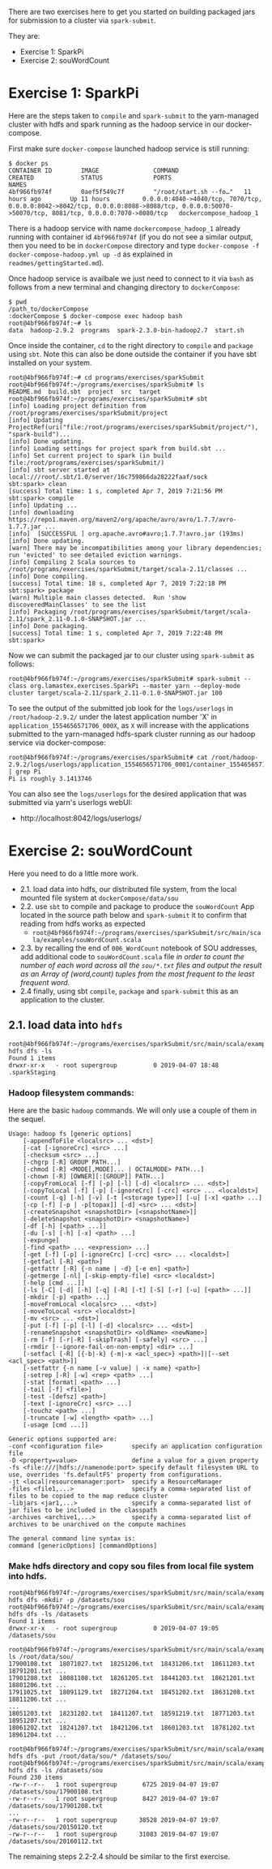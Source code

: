 There are two exercises here to get you started on building packaged jars for submission to a cluster via `spark-submit`.

They are:

- Exercise 1: SparkPi
- Exercise 2: souWordCount

# Exercise 1: SparkPi

Here are the steps taken to `compile` and `spark-submit` to the yarn-managed cluster with hdfs and spark running as the hadoop service in our docker-compose.

First make sure `docker-compose` launched hadoop service is still running:

```
$ docker ps
CONTAINER ID        IMAGE               COMMAND                  CREATED             STATUS              PORTS                                                                                                                                          NAMES
4bf966fb974f        0aef5f549c7f        "/root/start.sh --fo…"   11 hours ago        Up 11 hours         0.0.0.0:4040->4040/tcp, 7070/tcp, 0.0.0.0:8042->8042/tcp, 0.0.0.0:8088->8088/tcp, 0.0.0.0:50070->50070/tcp, 8081/tcp, 0.0.0.0:7070->8080/tcp   dockercompose_hadoop_1
```

There is a hadoop service with name `dockercompose_hadoop_1` already running with container id `4bf966fb974f` (if you do not see a similar output, then you need to be in `dockerCompose` directory and type `docker-compose -f docker-compose-hadoop.yml up -d` as explained in `readmes/gettingStarted.md`).
 
Once hadoop service is availbale we just need to connect to it via `bash` as follows from a new terminal and changing directory to `dockerCompose`:

```
$ pwd
/path_to/dockerCompose
:dockerCompose $ docker-compose exec hadoop bash
root@4bf966fb974f:~# ls
data  hadoop-2.9.2  programs  spark-2.3.0-bin-hadoop2.7  start.sh
```

Once inside the container, `cd` to the right directory to `compile` and `package` using `sbt`. Note this can also be done outside the container if you have sbt installed on your system.

``` 
root@4bf966fb974f:~# cd programs/exercises/sparkSubmit
root@4bf966fb974f:~/programs/exercises/sparkSubmit# ls 
README.md  build.sbt  project  src  target
root@4bf966fb974f:~/programs/exercises/sparkSubmit# sbt
[info] Loading project definition from /root/programs/exercises/sparkSubmit/project
[info] Updating ProjectRef(uri("file:/root/programs/exercises/sparkSubmit/project/"), "spark-build")...
[info] Done updating.
[info] Loading settings for project spark from build.sbt ...
[info] Set current project to spark (in build file:/root/programs/exercises/sparkSubmit/)
[info] sbt server started at local:///root/.sbt/1.0/server/16c759866da28222faaf/sock
sbt:spark> clean
[success] Total time: 1 s, completed Apr 7, 2019 7:21:56 PM
sbt:spark> compile
[info] Updating ...
[info] downloading https://repo1.maven.org/maven2/org/apache/avro/avro/1.7.7/avro-1.7.7.jar ...
[info] 	[SUCCESSFUL ] org.apache.avro#avro;1.7.7!avro.jar (193ms)
[info] Done updating.
[warn] There may be incompatibilities among your library dependencies; run 'evicted' to see detailed eviction warnings.
[info] Compiling 2 Scala sources to /root/programs/exercises/sparkSubmit/target/scala-2.11/classes ...
[info] Done compiling.
[success] Total time: 18 s, completed Apr 7, 2019 7:22:18 PM
sbt:spark> package
[warn] Multiple main classes detected.  Run 'show discoveredMainClasses' to see the list
[info] Packaging /root/programs/exercises/sparkSubmit/target/scala-2.11/spark_2.11-0.1.0-SNAPSHOT.jar ...
[info] Done packaging.
[success] Total time: 1 s, completed Apr 7, 2019 7:22:48 PM
sbt:spark> 
```

Now we can submit the packaged jar to our cluster using `spark-submit` as follows:

```
root@4bf966fb974f:~/programs/exercises/sparkSubmit# spark-submit --class org.lamastex.exercises.SparkPi --master yarn --deploy-mode cluster target/scala-2.11/spark_2.11-0.1.0-SNAPSHOT.jar 100
```

To see the output of the submitted job look for the `logs/userlogs` in `/root/hadoop-2.9.2/` under the latest application number 'X' in `application_1554656571706_000X`, as `X` will increase with the applications submitted to the yarn-managed hdfs-spark cluster running as our hadoop service via docker-compose:

```
root@4bf966fb974f:~/programs/exercises/sparkSubmit# cat /root/hadoop-2.9.2/logs/userlogs/application_1554656571706_0001/container_1554656571706_0001_01_000001/stdout | grep Pi
Pi is roughly 3.1413746
```

You can also see the `logs/userlogs` for the desired application that was submitted  via yarn's userlogs webUI:

- http://localhost:8042/logs/userlogs/

# Exercise 2: souWordCount

Here you need to do a little more work. 

- 2.1. load data into hdfs, our distributed file system, from the local mounted file system at `dockerCompose/data/sou`
- 2.2. use `sbt` to compile and package to produce the `souWordCount` App located in the source path below and `spark-submit` it to confirm that reading from hdfs works as expected
  - `root@4bf966fb974f:~/programs/exercises/sparkSubmit/src/main/scala/examples/souWordCount.scala`
- 2.3. by recalling the end of `006_WordCount` notebook of SOU addresses, add additional code to `souWordCount.scala` file *in order to count the number of each word across all the `sou/*.txt` files and output the result as an Array of (word,count) tuples from the most frequent to the least frequent word.* 
- 2.4 finally, using sbt `compile`, `package` and `spark-submit` this as an application to the cluster.

## 2.1. load data into `hdfs`

```
root@4bf966fb974f:~/programs/exercises/sparkSubmit/src/main/scala/examples# hdfs dfs -ls
Found 1 items
drwxr-xr-x   - root supergroup          0 2019-04-07 18:48 .sparkStaging
```

### Hadoop filesystem commands:

Here are the basic `hadoop` commands. We will only use a couple of them in the sequel.

```
Usage: hadoop fs [generic options]
	[-appendToFile <localsrc> ... <dst>]
	[-cat [-ignoreCrc] <src> ...]
	[-checksum <src> ...]
	[-chgrp [-R] GROUP PATH...]
	[-chmod [-R] <MODE[,MODE]... | OCTALMODE> PATH...]
	[-chown [-R] [OWNER][:[GROUP]] PATH...]
	[-copyFromLocal [-f] [-p] [-l] [-d] <localsrc> ... <dst>]
	[-copyToLocal [-f] [-p] [-ignoreCrc] [-crc] <src> ... <localdst>]
	[-count [-q] [-h] [-v] [-t [<storage type>]] [-u] [-x] <path> ...]
	[-cp [-f] [-p | -p[topax]] [-d] <src> ... <dst>]
	[-createSnapshot <snapshotDir> [<snapshotName>]]
	[-deleteSnapshot <snapshotDir> <snapshotName>]
	[-df [-h] [<path> ...]]
	[-du [-s] [-h] [-x] <path> ...]
	[-expunge]
	[-find <path> ... <expression> ...]
	[-get [-f] [-p] [-ignoreCrc] [-crc] <src> ... <localdst>]
	[-getfacl [-R] <path>]
	[-getfattr [-R] {-n name | -d} [-e en] <path>]
	[-getmerge [-nl] [-skip-empty-file] <src> <localdst>]
	[-help [cmd ...]]
	[-ls [-C] [-d] [-h] [-q] [-R] [-t] [-S] [-r] [-u] [<path> ...]]
	[-mkdir [-p] <path> ...]
	[-moveFromLocal <localsrc> ... <dst>]
	[-moveToLocal <src> <localdst>]
	[-mv <src> ... <dst>]
	[-put [-f] [-p] [-l] [-d] <localsrc> ... <dst>]
	[-renameSnapshot <snapshotDir> <oldName> <newName>]
	[-rm [-f] [-r|-R] [-skipTrash] [-safely] <src> ...]
	[-rmdir [--ignore-fail-on-non-empty] <dir> ...]
	[-setfacl [-R] [{-b|-k} {-m|-x <acl_spec>} <path>]|[--set <acl_spec> <path>]]
	[-setfattr {-n name [-v value] | -x name} <path>]
	[-setrep [-R] [-w] <rep> <path> ...]
	[-stat [format] <path> ...]
	[-tail [-f] <file>]
	[-test -[defsz] <path>]
	[-text [-ignoreCrc] <src> ...]
	[-touchz <path> ...]
	[-truncate [-w] <length> <path> ...]
	[-usage [cmd ...]]

Generic options supported are:
-conf <configuration file>        specify an application configuration file
-D <property=value>               define a value for a given property
-fs <file:///|hdfs://namenode:port> specify default filesystem URL to use, overrides 'fs.defaultFS' property from configurations.
-jt <local|resourcemanager:port>  specify a ResourceManager
-files <file1,...>                specify a comma-separated list of files to be copied to the map reduce cluster
-libjars <jar1,...>               specify a comma-separated list of jar files to be included in the classpath
-archives <archive1,...>          specify a comma-separated list of archives to be unarchived on the compute machines

The general command line syntax is:
command [genericOptions] [commandOptions]
```

### Make hdfs directory and copy sou files from local file system into hdfs.

```
root@4bf966fb974f:~/programs/exercises/sparkSubmit/src/main/scala/examples# hdfs dfs -mkdir -p /datasets/sou
root@4bf966fb974f:~/programs/exercises/sparkSubmit/src/main/scala/examples# hdfs dfs -ls /datasets          
Found 1 items
drwxr-xr-x   - root supergroup          0 2019-04-07 19:05 /datasets/sou

root@4bf966fb974f:~/programs/exercises/sparkSubmit/src/main/scala/examples# ls /root/data/sou/
17900108.txt  18071027.txt  18251206.txt  18431206.txt  18611203.txt  18791201.txt ... 
17901208.txt  18081108.txt  18261205.txt  18441203.txt  18621201.txt  18801206.txt ...
17911025.txt  18091129.txt  18271204.txt  18451202.txt  18631208.txt  18811206.txt ...
...
18051203.txt  18231202.txt  18411207.txt  18591219.txt  18771203.txt  18951207.txt ...
18061202.txt  18241207.txt  18421206.txt  18601203.txt  18781202.txt  18961204.txt ...

root@4bf966fb974f:~/programs/exercises/sparkSubmit/src/main/scala/examples# hdfs dfs -put /root/data/sou/* /datasets/sou/
root@4bf966fb974f:~/programs/exercises/sparkSubmit/src/main/scala/examples# hdfs dfs -ls /datasets/sou
Found 230 items
-rw-r--r--   1 root supergroup       6725 2019-04-07 19:07 /datasets/sou/17900108.txt
-rw-r--r--   1 root supergroup       8427 2019-04-07 19:07 /datasets/sou/17901208.txt
...
-rw-r--r--   1 root supergroup      38528 2019-04-07 19:07 /datasets/sou/20150120.txt
-rw-r--r--   1 root supergroup      31083 2019-04-07 19:07 /datasets/sou/20160112.txt
```

The remaining steps 2.2-2.4 should be similar to the first exercise.


